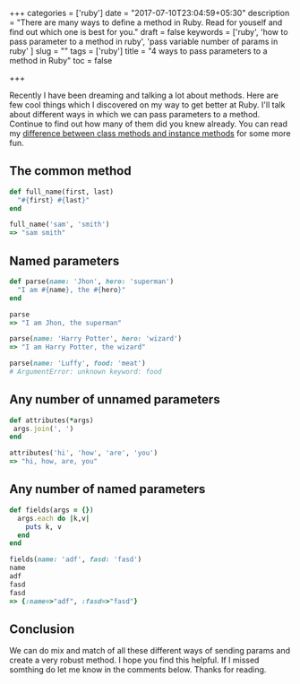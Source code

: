 +++
categories = ['ruby']
date = "2017-07-10T23:04:59+05:30"
description = "There are many ways to define a method in Ruby. Read for youself and find out which one is best for you."
draft = false
keywords = ['ruby', 'how to pass parameter to a method in ruby', 'pass variable number of params in ruby' ]
slug = ""
tags = ['ruby']
title = "4 ways to pass parameters to a method in Ruby"
toc = false

+++

Recently I have been dreaming and talking a lot about methods. Here are few cool things which I discovered on my way to get better at Ruby. I'll talk about different ways in which we can pass parameters to a method. Continue to find out how many of them did you knew already. You can read my [difference between class methods and instance methods](/tutorial/instance_method_vs_class_method_in_ruby/) for some more fun.

## The common method

```ruby
def full_name(first, last)
  "#{first} #{last}"
end

full_name('sam', 'smith')
=> "sam smith"
```

## Named parameters

```ruby
def parse(name: 'Jhon', hero: 'superman')
  "I am #{name}, the #{hero}"
end

parse
=> "I am Jhon, the superman"

parse(name: 'Harry Potter', hero: 'wizard')
=> "I am Harry Potter, the wizard"

parse(name: 'Luffy', food: 'meat')
# ArgumentError: unknown keyword: food
```

## Any number of unnamed parameters

```ruby
def attributes(*args)
 args.join(', ')
end

attributes('hi', 'how', 'are', 'you')
=> "hi, how, are, you"
```

## Any number of named parameters

```ruby
def fields(args = {})
  args.each do |k,v|
    puts k, v
  end
end

fields(name: 'adf', fasd: 'fasd')
name
adf
fasd
fasd
=> {:name=>"adf", :fasd=>"fasd"}

```

## Conclusion

We can do mix and match of all these different ways of sending params and create a very robust method. I hope you find this helpful. If I missed somthing do let me know in the comments below. Thanks for reading.